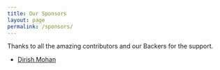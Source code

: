```yaml
---
title: Our Sponsors
layout: page
permalink: /sponsors/
---
```


Thanks to all the amazing contributors and our Backers for the support.

- [Dirish Mohan](https://dirishmohan.com)